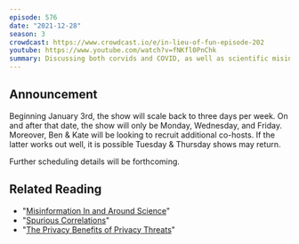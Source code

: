 ```yaml
---
episode: 576
date: "2021-12-28"
season: 3
crowdcast: https://www.crowdcast.io/e/in-lieu-of-fun-episode-202
youtube: https://www.youtube.com/watch?v=fNKfl0PnChk
summary: Discussing both corvids and COVID, as well as scientific misinformation
---
```


## Announcement

Beginning January 3rd, the show will scale back to three days per week. On and after that date, the show will only be Monday, Wednesday, and Friday. Moreover, Ben & Kate will be looking to recruit additional co-hosts. If the latter works out well, it is possible Tuesday & Thursday shows may return.

Further scheduling details will be forthcoming.

## Related Reading

- "[Misinformation In and Around Science](https://www.pnas.org/content/118/15/e1912444117)"
- "[Spurious Correlations](http://www.tylervigen.com/spurious-correlations)"
- "[The Privacy Benefits of Privacy Threats](https://www.brookings.edu/research/the-privacy-paradox-the-privacy-benefits-of-privacy-threats)"

